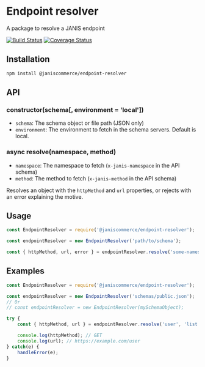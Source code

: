 # Endpoint resolver

A package to resolve a JANIS endpoint

[![Build Status](https://travis-ci.org/janis-commerce/endpoint-resolver.svg?branch=master)](https://travis-ci.org/janis-commerce/endpoint-resolver)
[![Coverage Status](https://coveralls.io/repos/github/janis-commerce/endpoint-resolver/badge.svg?branch=master)](https://coveralls.io/github/janis-commerce/endpoint-resolver?branch=master)

## Installation
```sh
npm install @janiscommerce/endpoint-resolver
```

## API

### constructor(schema[, environment = 'local'])
* `schema`: The schema object or file path (JSON only)
* `environment`: The environment to fetch in the schema servers. Default is local.

### async resolve(namespace, method)
* `namespace`: The namespace to fetch (`x-janis-namespace` in the API schema)
* `method`: The method to fetch (`x-janis-method` in the API schema)

Resolves an object with the `httpMethod` and `url` properties, or rejects with an error explaining the motive.

## Usage
```js
const EndpointResolver = require('@janiscommerce/endpoint-resolver');

const endpointResolver = new EndpointResolver('path/to/schema');

const { httpMethod, url, error } = endpointResolver.resolve('some-namespace', 'some-method');
```

## Examples
```js
const EndpointResolver = require('@janiscommerce/endpoint-resolver');

const endpointResolver = new EndpointResolver('schemas/public.json');
// Or
// const endpointResolver = new EndpointResolver(mySchemaObject);

try {
	const { httpMethod, url } = endpointResolver.resolve('user', 'list');

	console.log(httpMethod); // GET
	console.log(url); // https://example.com/user
} catch(e) {
	handleError(e);
}
```
